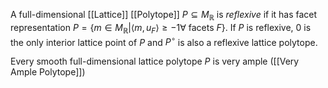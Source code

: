 A full-dimensional [[Lattice]] [[Polytope]] $P\subseteq M_{\mathbb{R}}$ is *reflexive* if it has facet representation $P = \{ m\in M_{\mathbb{R}} | \langle m,u_F\rangle \geq -1 \forall \text{ facets } F\}$.
If $P$ is reflexive, $0$ is the only interior lattice point of $P$ and $P^{\circ}$ is also a reflexive lattice polytope.

Every smooth full-dimensional lattice polytope $P$ is very ample ([[Very Ample Polytope]])